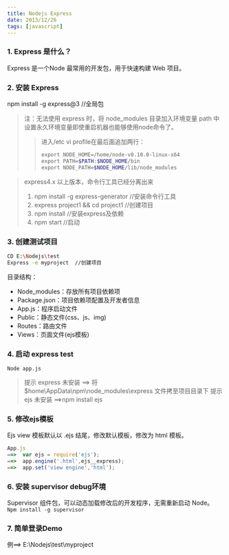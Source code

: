 ```yaml
---
title: Nodejs Express
date: 2013/12/26
tags: [javascript]
---
```


### 1. Express 是什么？
Express 是一个Node 最常用的开发包，用于快速构建 Web 项目。

### 2. 安装 Express
npm install -g express@3  //全局包 

> 注：无法使用 express 时，将 node_modules 目录加入环境变量 path 中 
设置永久环境变量即使重启机器也能够使用node命令了。  
>>进入/etc vi profile在最后面追加两行： 
>> ```bash
>> export NODE_HOME=/home/node-v0.10.0-linux-x64 
>> export PATH=$PATH:$NODE_HOME/bin 
>> export NODE_PATH=$NODE_HOME/lib/node_modules 
>> ```

> express4.x 以上版本，命令行工具已经分离出来 
> 1. npm install -g express-generator  //安装命令行工具 
> 2. express project1 && cd project1  //创建项目 
> 3. npm install   //安装express及依赖 
> 4. npm start  //启动 

### 3. 创建测试项目 

```bash
CD E:\Nodejs\test 
Express -e myproject  //创建项目 
```

目录结构： 
- Node_modules：存放所有项目依赖项 
- Package.json：项目依赖项配置及开发者信息 
- App.js：程序启动文件 
- Public：静态文件(css、js、img) 
- Routes：路由文件 
- Views：页面文件(ejs模板)

### 4. 启动 express test 
`Node app.js `
> 提示 express 未安装 
==> 将 $home\AppData\npm\node_modules\express  文件拷至项目目录下 
提示 ejs 未安装 
==>npm install ejs 

### 5. 修改ejs模板
Ejs view 模板默认以 .ejs 结尾，修改默认模板，修改为 html 模板。 
```javascript
App.js 
==>  var ejs = require('ejs'); 
==>  app.engine('.html',ejs__express); 
==>  app.set('view engine','html'); 
```

### 6. 安装 supervisor  debug环境 
Supervisor 组件包，可以动态加载修改后的开发程序，无需重新启动 Node。 
`Npm install -g supervisor`

### 7. 简单登录Demo
例==> E:\Nodejs\test\myproject 